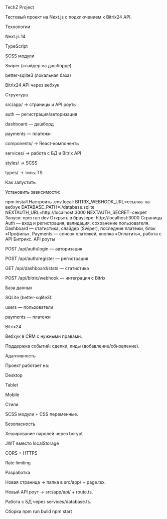 TechZ Project

Тестовый проект на Next.js с подключением к Bitrix24 API.

Технологии

Next.js 14

TypeScript

SCSS модули

Swiper (слайдер на дашборде)

better-sqlite3 (локальная база)

Bitrix24 API через вебхук

Структура

src/app/ → страницы и API роуты

auth — регистрация/авторизация

dashboard — дашборд

payments — платежи

components/ → React-компоненты

services/ → работа с БД и Bitrix API

styles/ → SCSS

types/ → типы TS

Как запустить

Установить зависимости:

npm install
Настроить .env.local:
BITRIX_WEBHOOK_URL=ссылка-на-вебхук
DATABASE_PATH=./database.sqlite
NEXTAUTH_URL=http://localhost:3000
NEXTAUTH_SECRET=секрет
Запуск:
npm run dev
Открыть в браузере: http://localhost:3000
Страницы
Auth — вход и регистрация, валидация, сохранение пользователя.
Dashboard — статистика, слайдер (Swiper), последние платежи, блок «Профиль».
Payments — список платежей, кнопка «Оплатить», работа с API Битрикс.
API роуты

POST /api/auth/login — авторизация

POST /api/auth/register — регистрация

GET /api/dashboard/stats — статистика

POST /api/bitrix/webhook — интеграция с Bitrix

База данных

SQLite (better-sqlite3):

users — пользователи

payments — платежи

Bitrix24

Вебхук в CRM с нужными правами.

Поддержка событий: сделки, лиды (добавление/обновление).

Адаптивность

Проект работает на:

Desktop

Tablet

Mobile

Стили

SCSS модули + CSS переменные.

Безопасность

Хеширование паролей через bcrypt

JWT вместо localStorage

CORS + HTTPS

Rate limiting

Разработка

Новая страница → папка в src/app/ + page.tsx.

Новый API роут → src/app/api/ + route.ts.

Работа с БД через services/database.ts.

Сборка
npm run build
npm start